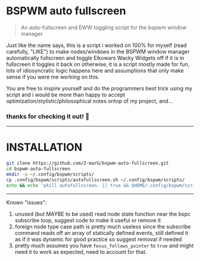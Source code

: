 # BSPWM auto fullscreen
> An auto-fullscreen and EWW toggling script for the bspwm window manager

Just like the name says, this is a script i worked on 100% for myself (read carefully, "LIKE") to make nodes/windows in the BSPWM window manager automatically fullscreen and toggle Elkowars Wacky Widgets off
if it is in fullscreen it toggles it back on otherwise, it is a script mostly made for fun, lots of idiosyncratic logic happens here and assumptions that only make sense if you were me working on this.

You are free to inspire yourself and do the programmers best trick using my script and i would be more than happy to accept optimization/stylistic/philosophical notes ontop of my project, and... 
### thanks for checking it out! 🙏

---
# INSTALLATION
```bash
git clone https://github.com/Z-marG/bspwm-auto-fullscreen.git
cd bspwm-auto-fullscreen
mkdir -p ~/.config/bspwm/scripts/
cp .config/bspwm/scripts/autofullscreen.sh ~/.config/bspwm/scripts/
echo && echo 'pkill autofullscreen. || true && $HOME/.config/bspwm/scripts/autofullscreen.sh &' >> ~/.config/bspwm/bspwmrc
```

---

Known "issues":
1. unused (but MAYBE to be used) read node state function near the bspc subscribe loop, suggest code to make it useful or remove it
2. foreign node type case path is pretty much useless since the subscribe command reads off an array of statically defined events, still defined it as if it was dynamic for good practice so suggest removal if needed
3. pretty much assumes you have `focus_follows_pointer` to `true` and might need it to work as expected, need to account for that.
